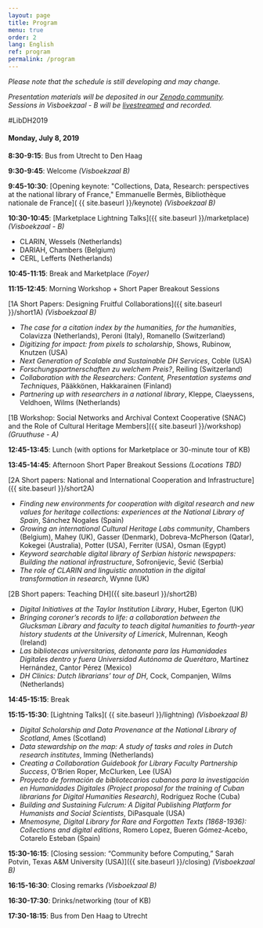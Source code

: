 ```yaml
---
layout: page
title: Program
menu: true
order: 2
lang: English
ref: program
permalink: /program
---
```


*Please note that the schedule is still developing and may change.*

*Presentation materials will be deposited in our [Zenodo community](https://zenodo.org/communities/libraries-as-research-partner-2019/). Sessions in Visboekzaal - B will be [livestreamed](https://www.youtube.com/channel/UCWyzf7KYVGojimRC1hL3sBw) and recorded.*

#LibDH2019

#### Monday, July 8, 2019

**8:30-9:15**: Bus from Utrecht to Den Haag

**9:30-9:45**: Welcome *(Visboekzaal B)*

**9:45-10:30**: [Opening keynote: "Collections, Data, Research: perspectives at the national library of France," Emmanuelle Bermès, Bibliothèque nationale de France]( {{ site.baseurl }}/keynote) *(Visboekzaal B)*

**10:30-10:45**: [Marketplace Lightning Talks]({{ site.baseurl }}/marketplace) *(Visboekzaal - B)*
* CLARIN, Wessels (Netherlands)
* DARIAH, Chambers (Belgium)
* CERL, Lefferts (Netherlands)

**10:45-11:15**: Break and Marketplace *(Foyer)*

**11:15-12:45**: Morning Workshop + Short Paper Breakout Sessions

[1A Short Papers: Designing Fruitful Collaborations]({{ site.baseurl }}/short1A) *(Visboekzaal B)*
* *The case for a citation index by the humanities, for the humanities*, Colavizza (Netherlands), Peroni (Italy), Romanello (Switzerland)
* *Digitizing for impact: from pixels to scholarship*, Shows, Rubinow, Knutzen (USA)
* *Next Generation of Scalable and Sustainable DH Services*, Coble (USA)
* *Forschungspartnerschaften zu welchem Preis?*, Reiling (Switzerland)
* *Collaboration with the Researchers: Content, Presentation systems and Techniques*, Pääkkönen, Hakkarainen (Finland)
* *Partnering up with researchers in a national library*, Kleppe, Claeyssens, Veldhoen, Wilms (Netherlands)

[1B Workshop: Social Networks and Archival Context Cooperative (SNAC) and the Role of Cultural Heritage Members]({{ site.baseurl }}/workshop) *(Gruuthuse - A)*

**12:45-13:45**: Lunch (with options for Marketplace or 30-minute tour of KB)

**13:45-14:45**: Afternoon Short Paper Breakout Sessions *(Locations TBD)*

[2A Short papers: National and International Cooperation and Infrastructure]({{ site.baseurl }}/short2A)
* *Finding new environments for cooperation with digital research and new values for heritage collections: experiences at the National Library of Spain*, Sánchez Nogales (Spain)
* *Growing an international Cultural Heritage Labs community*, Chambers (Belgium), Mahey (UK), Gasser (Denmark), Dobreva-McPherson (Qatar), Kokegei (Australia), Potter (USA), Ferriter (USA), Osman (Egypt)
* *Keyword searchable digital library of Serbian historic newspapers: Building the national infrastructure*, Sofronijevic, Šević (Serbia)
* *The role of CLARIN and linguistic annotation in the digital transformation in research*, Wynne (UK)

[2B Short papers: Teaching DH]({{ site.baseurl }}/short2B)
* *Digital Initiatives at the Taylor Institution Library*, Huber, Egerton (UK)
* *Bringing coroner’s records to life: a collaboration between the Glucksman Library and faculty to teach digital humanities to fourth-year history students at the University of Limerick*, Mulrennan, Keogh (Ireland)
* *Las bibliotecas universitarias, detonante para las Humanidades Digitales dentro y fuera Universidad Autónoma de Querétaro*, Martínez Hernández, Cantor Pérez (Mexico)
* *DH Clinics: Dutch librarians’ tour of DH*, Cock, Companjen, Wilms (Netherlands)

**14:45-15:15**: Break

**15:15-15:30**: [Lightning Talks]( {{ site.baseurl }}/lightning) *(Visboekzaal B)*
* *Digital Scholarship and Data Provenance at the National Library of Scotland*, Ames (Scotland)
* *Data stewardship on the map: A study of tasks and roles in Dutch research institutes*, Imming (Netherlands)
* *Creating a Collaboration Guidebook for Library Faculty Partnership Success*, O’Brien Roper, McClurken, Lee (USA)
* *Proyecto de formación de bibliotecarios cubanos para la investigación en Humanidades Digitales (Project proposal for the training of Cuban librarians for Digital Humanities Research)*, Rodríguez Roche (Cuba)
* *Building and Sustaining Fulcrum: A Digital Publishing Platform for Humanists and Social Scientists*, DiPasquale (USA)
* *Mnemosyne, Digital Library for Rare and Forgotten Texts (1868-1936): Collections and digital editions*, Romero Lopez, Bueren Gómez-Acebo, Cotarelo Esteban (Spain)

**15:30-16:15**: [Closing session: “Community before Computing,” Sarah Potvin, Texas A&M University (USA)]({{ site.baseurl }}/closing) *(Visboekzaal B)*

**16:15-16:30**: Closing remarks *(Visboekzaal B)*

**16:30-17:30**: Drinks/networking (tour of KB)

**17:30-18:15**: Bus from Den Haag to Utrecht
